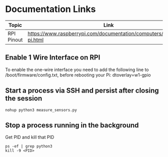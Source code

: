 # Documentation Links

|Topic|Link|
|-----|----|
|RPI Pinout|https://www.raspberrypi.com/documentation/computers/raspberry-pi.html|

## Enable 1 Wire Interface on RPI
To enable the one-wire interface you need to add the following line to /boot/firmware/config.txt, before rebooting your Pi:
dtoverlay=w1-gpio

## Start a process via SSH and persist after closing the session
```
nohup python3 measure_sensors.py
```

## Stop a process running in the background
Get PID and kill that PID
```
ps -ef | grep python3
kill -9 <PID>
```
